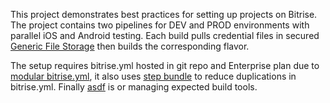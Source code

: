 This project demonstrates best practices for setting up projects on Bitrise. The project contains two pipelines for DEV and PROD environments with parallel iOS and Android testing. Each build pulls credential files in secured [Generic File Storage](https://devcenter.bitrise.io/en/builds/managing-build-files/using-files-in-your-builds.html) then builds the corresponding flavor.


The setup requires bitrise.yml hosted in git repo and Enterprise plan due to [modular bitrise.yml](https://devcenter.bitrise.io/en/builds/configuration-yaml/modular-yaml-configuration.html), it also uses [step bundle](https://devcenter.bitrise.io/en/steps-and-workflows/introduction-to-steps/step-bundles.html#step-bundle-outputs) to reduce duplications in bitrise.yml. Finally [asdf](https://bitrise.io/blog/post/a-deep-dive-into-asdf-and-version-managers) is or managing expected build tools.